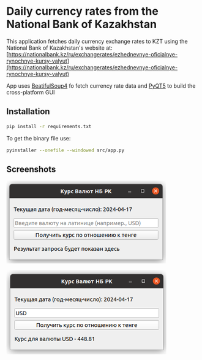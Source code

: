 #  Daily currency rates from the National Bank of Kazakhstan

This application fetches daily currency exchange rates to KZT using the National Bank of Kazakhstan's website at:   
[https://nationalbank.kz/ru/exchangerates/ezhednevnye-oficialnye-rynochnye-kursy-valyut](https://nationalbank.kz/ru/exchangerates/ezhednevnye-oficialnye-rynochnye-kursy-valyut)

App uses [BeatifulSoup4](https://pypi.org/project/beautifulsoup4/) fo fetch currency rate data and [PyQT5](https://pypi.org/project/PyQt5/) to build the cross-platform GUI

## Installation

```bash
pip install -r requirements.txt
```

To get the binary file use:
```bash
pyinstaller --onefile --windowed src/app.py
```

## Screenshots

![](./img/app_interface.png)

![](./img/currency_rate_fetch.png)